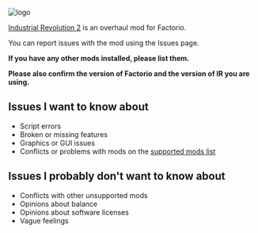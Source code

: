 [logo]: https://i.ibb.co/vJfwd78/IR-logo.png
![logo][]

[Industrial Revolution 2](https://mods.factorio.com/mod/IndustrialRevolution) is an overhaul mod for Factorio. 

You can report issues with the mod using the Issues page.

**If you have any other mods installed, please list them.**

**Please also confirm the version of Factorio and the version of IR you are using.**

## Issues I want to know about

* Script errors
* Broken or missing features
* Graphics or GUI issues
* Conflicts or problems with mods on the [supported mods list](https://mods.factorio.com/mod/IndustrialRevolution/faq)

## Issues I probably don't want to know about

* Conflicts with other unsupported mods
* Opinions about balance
* Opinions about software licenses
* Vague feelings
